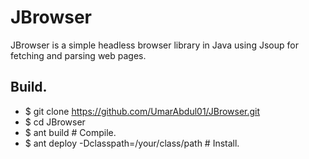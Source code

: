 # JBrowser
JBrowser is a simple headless browser library in Java using Jsoup for fetching and parsing web pages.

## Build.
* $ git clone https://github.com/UmarAbdul01/JBrowser.git
* $ cd JBrowser
* $ ant build  # Compile.
* $ ant deploy -Dclasspath=/your/class/path  # Install.